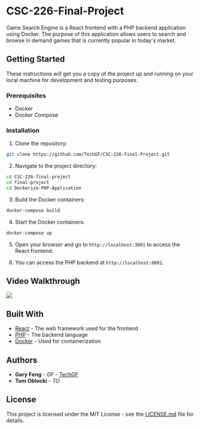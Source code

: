 # CSC-226-Final-Project
Game Search Engine is a React frontend with a PHP backend application using Docker. The purpose of this application allows users to search and browse in demand games that is currently popular in today's market.

## Getting Started
These instructions will get you a copy of the project up and running on your local machine for development and testing purposes.

### Prerequisites

- Docker
- Docker Compose

### Installation

1. Clone the repository:
```bash
git clone https://github.com/TechGF/CSC-226-Final-Project.git
```
2. Navigate to the project directory:
```bash
cd CSC-226-final-project
cd final-project
cd Dockerize-PHP-Application
```
3. Build the Docker containers:
```bash
docker-compose build
```
4. Start the Docker containers:
```bash
docker-compose up
```
5. Open your browser and go to `http://localhost:3001` to access the React frontend.

6. You can access the PHP backend at `http://localhost:8081`.

## Video Walkthrough
<img src='http://g.recordit.co/uA0KHnBWoF.gif'>

## Built With

- [React](https://reactjs.org/) - The web framework used for the frontend
- [PHP](https://www.php.net/) - The backend language
- [Docker](https://www.docker.com/) - Used for containerization

## Authors

- **Gary Feng** - *GF* - [TechGF](https://github.com/techgf)
- **Tom Oblocki** - *TO*

## License

This project is licensed under the MIT License - see the [LICENSE.md](LICENSE.md) file for details.
